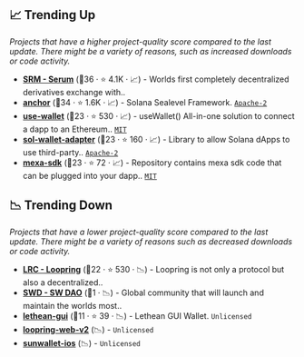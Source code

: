 ## 📈 Trending Up

_Projects that have a higher project-quality score compared to the last update. There might be a variety of reasons, such as increased downloads or code activity._

- <b><a href="https://github.com/project-serum">SRM - Serum</a></b> (🥇36 ·  ⭐ 4.1K · 📈) - Worlds first completely decentralized derivatives exchange with.. <code><img src="https://git.io/J9cO9" style="display:inline;" width="13" height="13"></code>
- <b><a href="https://github.com/project-serum/anchor">anchor</a></b> (🥇34 ·  ⭐ 1.6K · 📈) - Solana Sealevel Framework. <code><a href="http://bit.ly/3nYMfla">Apache-2</a></code>
- <b><a href="https://github.com/aragon/use-wallet">use-wallet</a></b> (🥈23 ·  ⭐ 530 · 📈) - useWallet() All-in-one solution to connect a dapp to an Ethereum.. <code><a href="http://bit.ly/34MBwT8">MIT</a></code>
- <b><a href="https://github.com/project-serum/sol-wallet-adapter">sol-wallet-adapter</a></b> (🥈23 ·  ⭐ 160 · 📈) - Library to allow Solana dApps to use third-party.. <code><a href="http://bit.ly/3nYMfla">Apache-2</a></code>
- <b><a href="https://github.com/bcnmy/mexa-sdk">mexa-sdk</a></b> (🥈23 ·  ⭐ 72 · 📈) - Repository contains mexa sdk code that can be plugged into your dapp.. <code><a href="http://bit.ly/34MBwT8">MIT</a></code>

## 📉 Trending Down

_Projects that have a lower project-quality score compared to the last update. There might be a variety of reasons such as decreased downloads or code activity._

- <b><a href="https://github.com/loopring">LRC - Loopring</a></b> (🥈22 ·  ⭐ 530 · 📉) - Loopring is not only a protocol but also a decentralized.. <code><img src="https://git.io/J9cO9" style="display:inline;" width="13" height="13"></code>
- <b><a href="https://github.com/sw-dao">SWD - SW DAO</a></b> (🥉1 · 📉) - Global community that will launch and maintain the worlds most.. <code><img src="https://git.io/J9cO9" style="display:inline;" width="13" height="13"></code>
- <b><a href="https://github.com/letheanVPN/lethean-gui">lethean-gui</a></b> (🥉11 ·  ⭐ 39 · 📉) - Lethean GUI Wallet. <code>Unlicensed</code>
- <b><a href="{}">loopring-web-v2</a></b> (📉) -  <code>Unlicensed</code>
- <b><a href="{}">sunwallet-ios</a></b> (📉) -  <code>Unlicensed</code>

